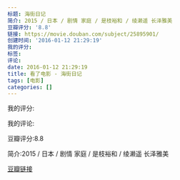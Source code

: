 ```yaml
---
标题: 海街日记
简介: 2015 / 日本 / 剧情 家庭 / 是枝裕和 / 绫濑遥 长泽雅美
豆瓣评分: '8.8'
链接: https://movie.douban.com/subject/25895901/
创建时间: '2016-01-12 21:29:19'
我的评分:
标签:
评论:
date: 2016-01-12 21:29:19
title: 看了电影 - 海街日记
tags: [电影]
categories: []
---
```


我的评分:

我的评论:

豆瓣评分:8.8

简介:2015 / 日本 / 剧情 家庭 / 是枝裕和 / 绫濑遥 长泽雅美

[豆瓣链接](https://movie.douban.com/subject/25895901/)

